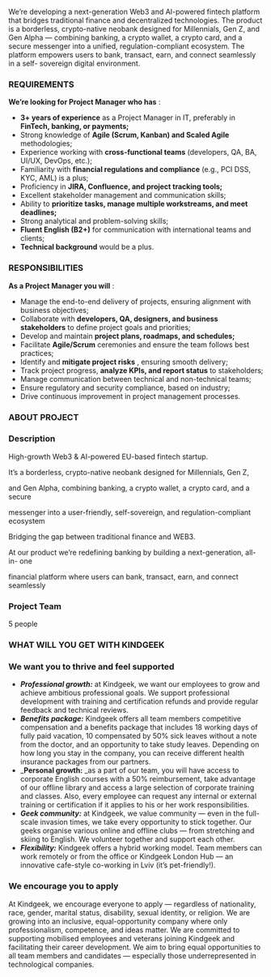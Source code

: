We’re developing a next-generation Web3 and AI-powered fintech platform that
bridges traditional finance and decentralized technologies. The product is a
borderless, crypto-native neobank designed for Millennials, Gen Z, and Gen
Alpha — combining banking, a crypto wallet, a crypto card, and a secure
messenger into a unified, regulation-compliant ecosystem. The platform
empowers users to bank, transact, earn, and connect seamlessly in a self-
sovereign digital environment.

### REQUIREMENTS

**We’re looking for Project Manager who has** :

  * **3+ years of experience** as a Project Manager in IT, preferably in **FinTech, banking, or payments;**
  * Strong knowledge of **Agile (Scrum, Kanban) and Scaled Agile** methodologies;
  * Experience working with **cross-functional teams** (developers, QA, BA, UI/UX, DevOps, etc.);
  * Familiarity with **financial regulations and compliance** (e.g., PCI DSS, KYC, AML) is a plus;
  * Proficiency in **JIRA, Confluence, and project tracking tools;**
  * Excellent stakeholder management and communication skills;
  * Ability to **prioritize tasks, manage multiple workstreams, and meet deadlines;**
  * Strong analytical and problem-solving skills;
  * **Fluent English (B2+)** for communication with international teams and clients;
  * **Technical background** would be a plus.

### RESPONSIBILITIES

**As a Project Manager you will** :

  * Manage the end-to-end delivery of projects, ensuring alignment with business objectives;
  * Collaborate with **developers, QA, designers, and business stakeholders** to define project goals and priorities;
  * Develop and maintain **project plans, roadmaps, and schedules;**
  * Facilitate **Agile/Scrum** ceremonies and ensure the team follows best practices;
  * Identify and **mitigate project risks** , ensuring smooth delivery;
  * Track project progress, **analyze KPIs, and report status** to stakeholders;
  * Manage communication between technical and non-technical teams;
  * Ensure regulatory and security compliance, based on industry;
  * Drive continuous improvement in project management processes.

### ABOUT PROJECT

### Description

High-growth Web3 & AI-powered EU-based fintech startup.

It’s a borderless, crypto-native neobank designed for Millennials, Gen Z,

and Gen Alpha, combining banking, a crypto wallet, a crypto card, and a secure

messenger into a user-friendly, self-sovereign, and regulation-compliant
ecosystem

Bridging the gap between traditional finance and WEB3.

At our product we’re redefining banking by building a next-generation, all-in-
one

financial platform where users can bank, transact, earn, and connect
seamlessly

### Project Team

5 people

### WHAT WILL YOU GET WITH KINDGEEK

### **We want you to thrive and feel supported**

  *  _**Professional growth:**_ at Kindgeek, we want our employees to grow and achieve ambitious professional goals. We support professional development with training and certification refunds and provide regular feedback and technical reviews.
  * _**Benefits package:**_ Kindgeek offers all team members competitive compensation and a benefits package that includes 18 working days of fully paid vacation, 10 compensated by 50% sick leaves without a note from the doctor, and an opportunity to take study leaves. Depending on how long you stay in the company, you can receive different health insurance packages from our partners.
  * _**Personal growth:** _as a part of our team, you will have access to corporate English courses with a 50% reimbursement, take advantage of our offline library and access a large selection of corporate training and classes. Also, every employee can request any internal or external training or certification if it applies to his or her work responsibilities.
  * _**Geek community:**_ at Kindgeek, we value community — even in the full-scale invasion times, we take every opportunity to stick together. Our geeks organise various online and offline clubs — from stretching and skiing to English. We volunteer together and support each other.
  * _**Flexibility:**_ Kindgeek offers a hybrid working model. Team members can work remotely or from the office or Kindgeek London Hub — an innovative cafe-style co-working in Lviv (it’s pet-friendly!).

### **We encourage you to apply**

At Kindgeek, we encourage everyone to apply — regardless of nationality, race,
gender, marital status, disability, sexual identity, or religion. We are
growing into an inclusive, equal-opportunity company where only
professionalism, competence, and ideas matter. We are committed to supporting
mobilised employees and veterans joining Kindgeek and facilitating their
career development. We aim to bring equal opportunities to all team members
and candidates — especially those underrepresented in technological companies.